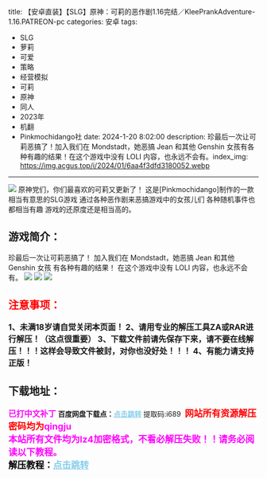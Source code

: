 title: 【安卓直装】【SLG】原神：可莉的恶作剧1.16完结／KleePrankAdventure-1.16.PATREON-pc
categories: 安卓
tags:
- SLG
- 萝莉
- 可爱
- 策略
- 经营模拟
- 可莉
- 原神
- 同人
- 2023年
- 机翻
- Pinkmochidango社
date: 2024-1-20 8:02:00
description: 珍最后一次让可莉恶搞了！加入我们在 Mondstadt，她恶搞 Jean 和其他 Genshin 女孩有各种有趣的结果！在这个游戏中没有 LOLI 内容，也永远不会有。​
index_img: https://img.acgus.top/i/2024/01/6aa4f3dfd3180052.webp
---
![](https://img.acgus.top/i/2024/01/6aa4f3dfd3180052.webp)
原神党们，你们最喜欢的可莉又更新了！
这是[Pinkmochidango]制作的一款相当有意思的SLG游戏
通过各种恶作剧来恶搞游戏中的女孩儿们
各种随机事件也都相当有趣
游戏的还原度还是相当高的。

## 游戏简介：
珍最后一次让可莉恶搞了！
加入我们在 Mondstadt，她恶搞 Jean 和其他 Genshin 女孩
有各种有趣的结果！
在这个游戏中没有 LOLI 内容，也永远不会有。​
![](https://img.acgus.top/i/2024/01/2719f8c50a180106.webp)
![](https://img.acgus.top/i/2024/01/6bcbe1c677180102.webp)
![](https://img.acgus.top/i/2024/01/64a701874e180057.webp)





## <font color=#FF0000 >注意事项：</font>
<font size=3><b>1、未满18岁请自觉关闭本页面！
2、请用专业的解压工具ZA或RAR进行解压！（这点很重要）
3、下载文件前请先保存下来，请不要在线解压！！！这样会导致文件被封，对你也没好处！！！
4、有能力请支持正版！</b></font>

## 下载地址：
<font color=#FF00FF size=3><b>已打中文补丁</b></font>
<b>百度网盘下载点：</b><a href="https://pan.baidu.com/s/1dU60m1SgSJeWAA2ecodOYg?pwd=i689" style="color: #87CEEB;"><b>点击跳转</b></a> 提取码:i689
<a style="padding: 0" href="https://post.qingju.org/AD/"><img style="max-width:100%" src="https://img.acgus.top/i/2024/07/478f689b8021d8d499ab43d21acf137a.gif" alt=""></a>
<b><font color=#FF0000 size=4>网站所有资源解压密码均为</b></font><b><font color=#FF00FF size=4>qingju</font><font color=#FF0000 ></font></b><br><b><font color=#FF00FF size=4>本站所有文件均为lz4加密格式，不看必解压失败！！请务必阅读以下教程。</b></font><br><b><font color=#000 size=4>解压教程：</b><a href="https://post.qingju.org/tutorial/000/" style="color: #87CEEB;"><b>点击跳转</b></a>